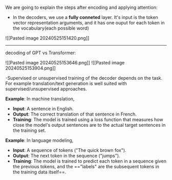 We are going to explain the steps after encoding and applying attention:

- In the decoders, we use a **fully conneted** layer. It's input is the token vector representation arguments, and it has one ouput for each token in the vocabulary(each possible word)

![[Pasted image 20240525151420.png]]

------------------------------------------------

decoding of GPT vs Transformer:

![[Pasted image 20240525153646.png]]
![[Pasted image 20240525153904.png]]

-Supervised or unsupervised training of the decoder depends on the task. For example translation/text generation is well suited with supervised/unsupervised approaches.

**Example**: In machine translation,

- **Input**: A sentence in English.
- **Output**: The correct translation of that sentence in French.
- **Training**: The model is trained using a loss function that measures how close the model's output sentences are to the actual target sentences in the training set.

**Example**: In language modeling,

- **Input**: A sequence of tokens ("The quick brown fox").
- **Output**: The next token in the sequence ("jumps").
- **Training**: The model is trained to predict each token in a sequence given the previous tokens, and the =="labels" are the subsequent tokens in the training data itself==.